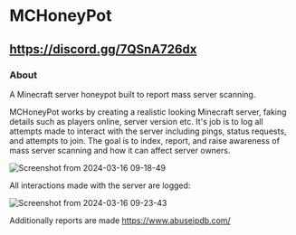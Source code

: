 # MCHoneyPot
## https://discord.gg/7QSnA726dx

### About
A Minecraft server honeypot built to report mass server scanning. 

MCHoneyPot works by creating a realistic looking Minecraft server, faking details such as players online, server version etc. 
It's job is to log all attempts made to interact with the server including pings, status requests, and attempts to join.
The goal is to index, report, and raise awareness of mass server scanning and how it can affect server owners.

![Screenshot from 2024-03-16 09-18-49](https://github.com/ScriptLineStudios/MCHoneyPot/assets/85095943/c906b738-1a25-4db1-ab87-59cb467c1dcb)

All interactions made with the server are logged:

![Screenshot from 2024-03-16 09-23-43](https://github.com/ScriptLineStudios/MCHoneyPot/assets/85095943/0ec9e6bf-3b07-43d4-95e4-53162bdb896f)

Additionally reports are made https://www.abuseipdb.com/  
